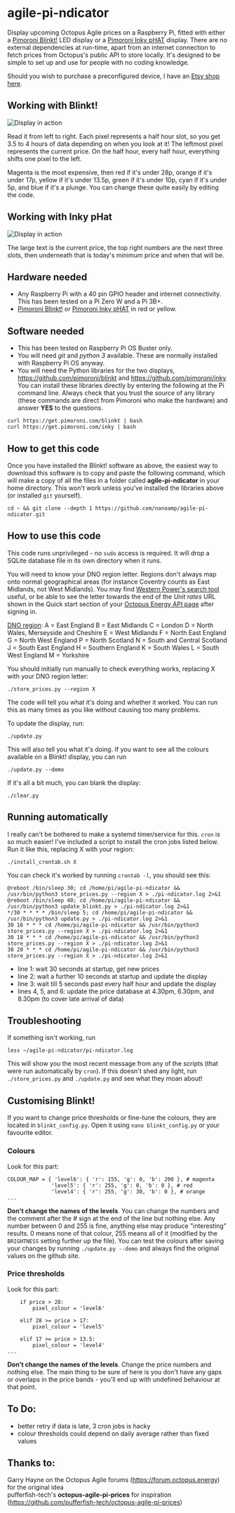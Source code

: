 # agile-pi-ndicator
Display upcoming Octopus Agile prices on a Raspberry Pi, fitted with either a [Pimoroni Blinkt!](https://shop.pimoroni.com/products/blinkt) LED display or a [Pimoroni Inky pHAT](https://shop.pimoroni.com/products/inky-phat) display. There are no external dependencies at run-time, apart from an internet connection to fetch prices from Octopus's public API to store locally. It's designed to be simple to set up and use for people with no coding knowledge.

Should you wish to purchase a preconfigured device, I have an [Etsy shop here](https://www.etsy.com/uk/listing/968401316/octopus-energy-agile-tariff-price).

## Working with Blinkt!

![Display in action](images/blinkt.jpg)

Read it from left to right. Each pixel represents a half hour slot, so you get 3.5 to 4 hours of data depending on when you look at it! The leftmost pixel represents the current price. On the half hour, every half hour, everything shifts one pixel to the left.

Magenta is the most expensive, then red if it's under 28p, orange if it's under 17p, yellow if it's under 13.5p, green if it's under 10p, cyan if it's under 5p, and blue if it's a plunge. You can change these quite easily by editing the code.

## Working with Inky pHat

![Display in action](images/inky.jpg)

The large text is the current price, the top right numbers are the next three slots, then underneath that is today's minimum price and when that will be.

## Hardware needed

- Any Raspberry Pi with a 40 pin GPIO header and internet connectivity. This has been tested on a Pi Zero W and a Pi 3B+.
- [Pimoroni Blinkt!](https://shop.pimoroni.com/products/blinkt) or [Pimoroni Inky pHAT](https://shop.pimoroni.com/products/inky-phat) in red or yellow.

## Software needed

- This has been tested on Raspberry Pi OS Buster only.
- You will need *git* and *python 3* available. These are normally installed with Raspberry Pi OS anyway.
- You will need the Python libraries for the two displays, https://github.com/pimoroni/blinkt and https://github.com/pimoroni/inky
  You can install these libraries directly by entering the following at the Pi command line. Always check that you trust the source of any library (these commands are direct from Pimoroni who make the hardware) and answer **YES** to the questions.
```
curl https://get.pimoroni.com/blinkt | bash
curl https://get.pimoroni.com/inky | bash
```

## How to get this code
Once you have installed the Blinkt! software as above, the easiest way to download this software is to copy and paste the following command, which will make a copy of all the files in a folder called **agile-pi-ndicator** in your home directory. This won't work unless you've installed the libraries above (or installed `git` yourself).

```
cd ~ && git clone --depth 1 https://github.com/nanoamp/agile-pi-ndicator.git
```

## How to use this code

This code runs unprivileged - no `sudo` access is required. It will drop a SQLite database file in its own directory when it runs.

You will need to know your DNO region letter. Regions don't always map onto normal geographical areas (for instance Coventry counts as East Midlands, not West Midlands). You may find [Western Power's search tool](https://www.westernpower.co.uk/our-network/distribution-area-search) useful, or be able to see the letter towards the end of the *Unit rates* URL shown in the Quick start section of your [Octopus Energy API page](https://octopus.energy/dashboard/developer/) after signing in.

[DNO region](https://en.wikipedia.org/wiki/Distribution_network_operator):
A = East England
B = East Midlands
C = London
D = North Wales, Merseyside and Cheshire
E = West Midlands
F = North East England
G = North West England
P = North Scotland
N = South and Central Scotland
J = South East England
H = Southern England
K = South Wales
L = South West England
M = Yorkshire

You should initially run manually to check everything works, replacing X with your DNO region letter:
```
./store_prices.py --region X
```

The code will tell you what it's doing and whether it worked. You can run this as many times as you like without causing too many problems. 

To update the display, run:

```
./update.py
```

This will also tell you what it's doing. If you want to see all the colours available on a Blinkt! display, you can run 

```
./update.py --demo
```

If it's all a bit much, you can blank the display:

```
./clear.py
```

## Running automatically
I really can't be bothered to make a systemd timer/service for this. `cron` is so much easier!
I've included a script to install the cron jobs listed below. Run it like this, replacing X with your region:
```
./install_crontab.sh X
```
You can check it's worked by running `crontab -l`, you should see this:
```
@reboot /bin/sleep 30; cd /home/pi/agile-pi-ndicator && /usr/bin/python3 store_prices.py --region X > ./pi-ndicator.log 2>&1
@reboot /bin/sleep 40; cd /home/pi/agile-pi-ndicator && /usr/bin/python3 update_blinkt.py > ./pi-ndicator.log 2>&1
*/30 * * * * /bin/sleep 5; cd /home/pi/agile-pi-ndicator && /usr/bin/python3 update.py > ./pi-ndicator.log 2>&1
30 16 * * * cd /home/pi/agile-pi-ndicator && /usr/bin/python3 store_prices.py --region X > ./pi-ndicator.log 2>&1
30 18 * * * cd /home/pi/agile-pi-ndicator && /usr/bin/python3 store_prices.py --region X > ./pi-ndicator.log 2>&1
30 20 * * * cd /home/pi/agile-pi-ndicator && /usr/bin/python3 store_prices.py --region X > ./pi-ndicator.log 2>&1
```
- line 1: wait 30 seconds at startup, get new prices
- line 2: wait a further 10 seconds at startup and update the display
- line 3: wait till 5 seconds past every half hour and update the display
- lines 4, 5, and 6: update the price database at 4.30pm, 6.30pm, and 8.30pm (to cover late arrival of data)

## Troubleshooting

If something isn't working, run 
```
less ~/agile-pi-ndicator/pi-ndicator.log
```
This will show you the most recent message from any of the scripts (that were run automatically by `cron`). If this doesn't shed any light, run `./store_prices.py` and `./update.py` and see what they moan about!

## Customising Blinkt!

If you want to change price thresholds or fine-tune the colours, they are located in `blinkt_config.py`. Open it using `nano blinkt_config.py` or your favourite editor. 

### Colours
Look for this part:
```
COLOUR_MAP = { 'level6': { 'r': 155, 'g': 0, 'b': 200 }, # magenta
              'level5': { 'r': 255, 'g': 0, 'b': 0 }, # red
              'level4': { 'r': 255, 'g': 30, 'b': 0 }, # orange
...
```
**Don't change the names of the levels**. You can change the numbers and the comment after the # sign at the end of the line but nothing else. Any number between 0 and 255 is fine, anything else may produce "interesting" results. 0 means none of that colour, 255 means all of it (modified by the `BRIGHTNESS` setting further up the file). You can test the colours after saving your changes by running `./update.py --demo` and always find the original values on the github site.

### Price thresholds
Look for this part:
```
    if price > 28:
        pixel_colour = 'level6'

    elif 28 >= price > 17:
        pixel_colour = 'level5'

    elif 17 >= price > 13.5:
        pixel_colour = 'level4'
...
```
**Don't change the names of the levels**. Change the price numbers and nothing else. The main thing to be sure of here is you don't have any gaps or overlaps in the price bands - you'll end up with undefined behaviour at that point.

## To Do:

- better retry if data is late, 3 cron jobs is hacky
- colour thresholds could depend on daily average rather than fixed values


## Thanks to:

Garry Hayne on the Octopus Agile forums (https://forum.octopus.energy) for the original idea  
pufferfish-tech's **octopus-agile-pi-prices** for inspiration (https://github.com/pufferfish-tech/octopus-agile-pi-prices)
